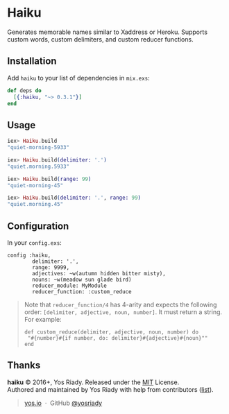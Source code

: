 # Haiku

Generates memorable names similar to Xaddress or Heroku. Supports custom
words, custom delimiters, and custom reducer functions.

## Installation

Add `haiku` to your list of dependencies in `mix.exs`:

```elixir
def deps do
  [{:haiku, "~> 0.3.1"}]
end
```

## Usage

```elixir
iex> Haiku.build
"quiet-morning-5933"

iex> Haiku.build(delimiter: '.')
"quiet.morning.5933"

iex> Haiku.build(range: 99)
"quiet-morning-45"

iex> Haiku.build(delimiter: '.', range: 99)
"quiet.morning.45"
```

## Configuration

In your `config.exs`:

```
config :haiku,
        delimiter: '.',
        range: 9999,
        adjectives: ~w(autumn hidden bitter misty),
        nouns: ~w(meadow sun glade bird)
        reducer_module: MyModule
        reducer_function: :custom_reduce
```

> Note that `reducer_function/4` has 4-arity and expects the following order: `[delimiter, adjective, noun, number]`. It must return a string.
> For example:
>
> ```
> def custom_reduce(delimiter, adjective, noun, number) do
>  "#{number}#{if number, do: delimiter}#{adjective}#{noun}""
> end
> ```

## Thanks

**haiku** © 2016+, Yos Riady. Released under the [MIT] License.<br>
Authored and maintained by Yos Riady with help from contributors ([list][contributors]).

> [yos.io](http://yos.io) &nbsp;&middot;&nbsp;
> GitHub [@yosriady](https://github.com/yosriady)

[MIT]: http://mit-license.org/
[contributors]: http://github.com/yosriady/haiku/contributors
